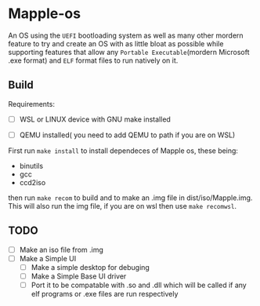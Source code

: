# Mapple-os
An OS using the `UEFI` bootloading system as well as many other mordern feature to try and create an OS
with as little bloat as possible while supporting features that allow any `Portable Executable`(mordern
Microsoft .exe format) and `ELF` format files to run natively on it.

## Build
Requirements:
  * [ ] WSL or LINUX device with GNU make installed
  * [ ] QEMU installed( you need to add QEMU to path if you are on WSL)


First run `make install` to install dependeces of Mapple os, these being:
  * binutils
  * gcc
  * ccd2iso

then run `make recom` to build and to make an .img file in dist/iso/Mapple.img. This will also run the img
file, if you are on wsl then use `make recomwsl`.

## TODO
* [ ] Make an iso file from .img
* [ ] Make a Simple UI
  * [ ] Make a simple desktop for debuging
  * [ ] Make a Simple Base UI driver
  * [ ] Port it to be compatable with .so and .dll which will be called if any elf programs or .exe files are run respectively
